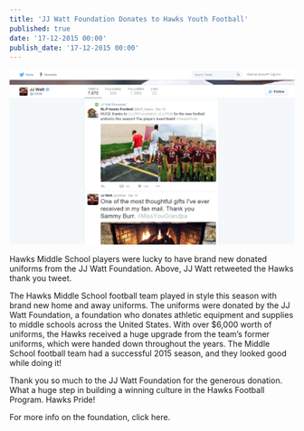 ```yaml
---
title: 'JJ Watt Foundation Donates to Hawks Youth Football'
published: true
date: '17-12-2015 00:00'
publish_date: '17-12-2015 00:00'
---
```


![](watt.png)

Hawks Middle School players were lucky to have brand new donated uniforms from the JJ Watt Foundation. Above, JJ Watt retweeted the Hawks thank you tweet.

The Hawks Middle School football team played in style this season with brand new home and away uniforms. The uniforms were donated by the JJ Watt Foundation, a foundation who donates athletic equipment and supplies to middle schools across the United States. With over $6,000 worth of uniforms, the Hawks received a huge upgrade from the team’s former uniforms, which were handed down throughout the years. The Middle School football team had a successful 2015 season, and they looked good while doing it!

Thank you so much to the JJ Watt Foundation for the generous donation. What a huge step in building a winning culture in the Hawks Football Program. Hawks Pride!

For more info on the foundation, click here.